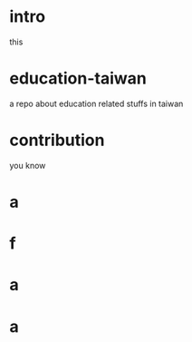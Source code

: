 # intro
this 
# education-taiwan
a repo about education related stuffs in taiwan
# contribution
you know
# a
# f
# a
# a